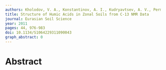 ```yaml
---
authors: Kholodov, V. A., Konstantinov, A. I., Kudryavtsev, A. V., Perminova, I. V.
title: Structure of Humic Acids in Zonal Soils from C-13 NMR Data
journal: Eurasian Soil Science
year: 2011
pages: 44, 976-983
doi: 10.1134/S1064229311090043
graph_abstract: 0
---
```


# Abstract 

 